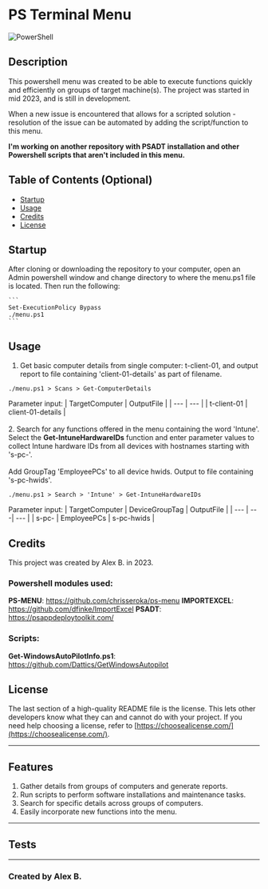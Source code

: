 # PS Terminal Menu

![PowerShell](https://img.shields.io/badge/PowerShell-%235391FE.svg?style=for-the-badge&logo=powershell&logoColor=white)

## Description

This powershell menu was created to be able to execute functions quickly and efficiently on groups of target machine(s). The project was started in mid 2023, and is still in development.

When a new issue is encountered that allows for a scripted solution - resolution of the issue can be automated by adding the script/function to this menu.

**I'm working on another repository with PSADT installation and other Powershell scripts that aren't included in this menu.**

## Table of Contents (Optional)

- [Startup](#startup)
- [Usage](#usage)
- [Credits](#credits)
- [License](#license)

## Startup

After cloning or downloading the repository to your computer, open an Admin powershell window and change directory to where the menu.ps1 file is located. Then run the following:

    ```
    Set-ExecutionPolicy Bypass
    ./menu.ps1
    ```

## Usage

1. Get basic computer details from single computer: t-client-01, and output report to file containing 'client-01-details' as part of filename.

```
./menu.ps1 > Scans > Get-ComputerDetails
```

Parameter input:
| TargetComputer | OutputFile |
| --- | --- |
| t-client-01 | client-01-details |
<br><br> 2. Search for any functions offered in the menu containing the word 'Intune'. Select the **Get-IntuneHardwareIDs** function and enter parameter values to collect Intune hardware IDs from all devices with hostnames starting with 's-pc-'.<br><br>Add GroupTag 'EmployeePCs' to all device hwids. Output to file containing 's-pc-hwids'.

```
./menu.ps1 > Search > 'Intune' > Get-IntuneHardwareIDs
```

Parameter input:
| TargetComputer | DeviceGroupTag | OutputFile |
| --- | ---| --- |
| s-pc- | EmployeePCs | s-pc-hwids |

## Credits

This project was created by Alex B. in 2023.

### Powershell modules used:

**PS-MENU**: https://github.com/chrisseroka/ps-menu
**IMPORTEXCEL**: https://github.com/dfinke/ImportExcel
**PSADT**: https://psappdeploytoolkit.com/

### Scripts:

**Get-WindowsAutoPilotInfo.ps1**: https://github.com/Dattics/GetWindowsAutopilot

## License

The last section of a high-quality README file is the license. This lets other developers know what they can and cannot do with your project. If you need help choosing a license, refer to [https://choosealicense.com/](https://choosealicense.com/).

---

## Features

1. Gather details from groups of computers and generate reports.
2. Run scripts to perform software installations and maintenance tasks.
3. Search for specific details across groups of computers.
4. Easily incorporate new functions into the menu.

---

## Tests

---

### Created by Alex B.
